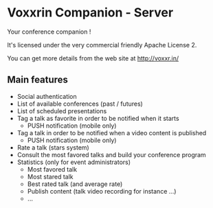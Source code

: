 # Voxxrin Companion - Server

Your conference companion !

It's licensed under the very commercial friendly Apache License 2.

You can get more details from the web site at http://voxxr.in/

## Main features

* Social authentication
* List of available conferences (past / futures)
* List of scheduled presentations
* Tag a talk as favorite in order to be notified when it starts
 	* PUSH notification (mobile only)
* Tag a talk in order to be notified when a video content is published
	* PUSH notification (mobile only)
* Rate a talk (stars system)
* Consult the most favored talks and build your conference program
* Statistics (only for event administrators)
	* Most favored talk
	* Most stared talk
	* Best rated talk (and average rate)
	* Publish content (talk video recording for instance ...)
	* ...
